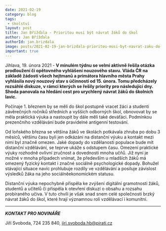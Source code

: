 ```yaml
---
date: 2021-02-19
category: blog
tags:
 - školství
layout: post
title: Jan Břížďala - Prioritou musí být návrat žáků do škol
author: Jan Břížďala
authorId: jan.brizdala
image: posts/2021-02-19-jan-brizdala-prioritou-musi-byt-navrat-zaku-do-skol.jpg
important: true
---
```


Jihlava, 19. února 2021 - **V minulém týdnu se velmi aktivně řešila otázka prodloužení či opětovného vyhlášení nouzového stavu. Vláda ČR na základě žádosti všech hejtmanů a primátora hlavního města Prahy vyhlásila nový nouzový stav s účinností od 15. února. Tomu předcházely rozsáhlé diskuze, v rámci kterých se řešily priority pro následující dny. Shoda panovala na hledání cest pro urychlený návrat žáků do školních lavic.**

Počínaje 1. březnem by se měli do škol postupně vracet žáci a studenti závěrečných ročníků středních a vyšších odborných škol, obnovovat by se měla praktická výuka a nastoupit by dále měli také deváťáci. Podmínkou prezenčního vzdělávání bude pravidelné antigenní testování. 

Od loňského března se většina žáků ve školách potkávala zhruba po dobu 3 měsíců, většinu času byli jen odkázáni na distanční výuku a kontakt mezi nimi byl značně omezen. Jaké dopady do vzdělanosti populace bude mít distanční vzdělávání, se teprve ukáže s odstupem času. Omezení praktické výuky rozhodně ovlivní zručnost a dovednosti mnoha učňů. Již nyní je možné v mnoha případech vnímat, že především u mladších žáků má omezený fyzický kontakt i značné sociálně psychologické dopady. Bohužel stávající situace navíc prohlubuje rozdíly ve vzdělávání a posiluje závislost výsledků žáka na jeho sociálněekonomickém statusu. 

Distanční výuka nepochybně přispěla ke zvýšení digitální gramotnosti žáků, studentů a učitelů či přispěla k otevření diskuzí o obsahu a rozsahu probíraného učiva. V tuto chvíli je však snad snem celé společnosti brzký návrat žáků do škol, které hrají významnou roli vzdělávací i komunitní.

---

***KONTAKT PRO NOVINÁŘE*** 

Jiří Svoboda, 724 235 840, <jiri.svoboda.hb@pirati.cz>
